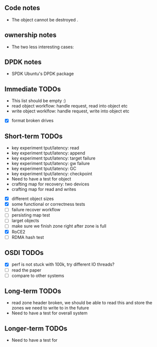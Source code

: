 ## Code notes
* The object cannot be destroyed .

## ownership notes
* The two less interesting cases:

## DPDK notes
* SPDK Ubuntu's DPDK package 

## Immediate TODOs
* This list should be empty :)
* read object workflow: handle request, read into object etc
* write object worklfow: handle request, write into object etc
- [x] format broken drives

## Short-term TODOs
* key experiment tput/latency: read
* key experiment tput/latency: append
* key experiment tput/latency: target failure
* key experiment tput/latency: gw failure
* key experiment tput/latency: GC
* key experiment tput/latency: checkpoint
* Need to have a test for object
* crafting map for recovery: two devices 
* crafting map for read and writes
- [x] different object sizes
- [x] some functional or correctness tests
- [ ] failure recover workflow
- [ ] persisting map test
- [ ] larget objects
- [ ] make sure we finish zone right after zone is full
- [x] RoCE2
- [ ] RDMA hash test

## OSDI TODOs
- [x] perf is not stuck with 100k, try different IO threads?
- [ ] read the paper
- [ ] compare to other systems

## Long-term TODOs
* read zone header broken, we should be able to read this and store the zones
 we need to write to in the future
* Need to have a test for  overall system

## Longer-term TODOs
* Need to have a test for 


